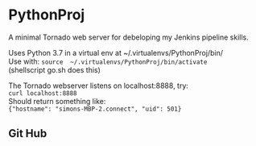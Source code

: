 # PythonProj

A minimal Tornado web server for debeloping my Jenkins pipeline skills.

Uses Python 3.7 in a virtual env at ~/.virtualenvs/PythonProj/bin/  
Use with:
`source  ~/.virtualenvs/PythonProj/bin/activate`  
(shellscript go.sh does this)  

The Tornado webserver listens on localhost:8888, try:  
`curl localhost:8888`  
Should return something like:  
`{"hostname": "simons-MBP-2.connect", "uid": 501}`

## Git Hub




